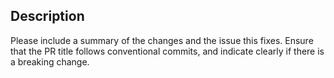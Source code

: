 ## Description

Please include a summary of the changes and the issue this fixes. Ensure that the PR title follows conventional commits, and indicate clearly if there is a breaking change.
